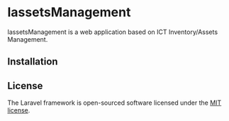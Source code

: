 # IassetsManagement 
IassetsManagement is a web application based on ICT Inventory/Assets Management.
## Installation

## License

The Laravel framework is open-sourced software licensed under the [MIT license](http://opensource.org/licenses/MIT).
